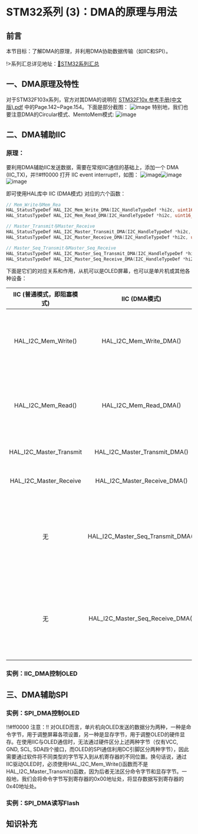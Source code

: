 # STM32系列 (3)：DMA的原理与用法 

## 前言
本节目标：了解DMA的原理，并利用DMA协助数据传输（如IIC和SPI）。  

!>系列汇总详见地址：[📕STM32系列汇总](Blogs/STM32/STM32系列汇总.md)

## 一、DMA原理及特性
对于STM32F103x系列，官方对其DMA的说明在 [STM32F10x 参考手册(中文版).pdf](/static/uploads/2024/5/30/764d9b9b210b4c052c24837bf24e0398.pdf) 中的Page.142~Page.154。下面是部分截图：
![image](/static/uploads/2024/5/30/2620acc32a8f60157215d73032b29ae6.png)
特别地，我们也要注意DMA的Circular模式、MemtoMem模式:
![image](/static/uploads/2024/5/30/0bee07ed03800efc07379c71416e705b.png)

## 二、DMA辅助IIC
### 原理：
要利用DMA辅助IIC发送数据，需要在常规IIC通信的基础上，添加一个 DMA (IIC_TX)，并!!#ff0000 打开 IIC event interrupt!!，如图：
![image](/static/uploads/2024/5/29/f5105812ffef0d84f5268dd84d45f89b.png)![image](/static/uploads/2024/5/29/9be78ae3dc015cf74ba9b85c2704f1a3.png)![image](/static/uploads/2024/5/30/9c5bc76f0e95214cba6663fc17b83a1c.png)

即可使用HAL库中 IIC (DMA模式) 对应的六个函数：
```c
// Mem_Write与Mem_Rea
HAL_StatusTypeDef HAL_I2C_Mem_Write_DMA(I2C_HandleTypeDef *hi2c, uint16_t DevAddress, uint16_t MemAddress, uint16_t MemAddSize, uint8_t *pData, uint16_t Size);
HAL_StatusTypeDef HAL_I2C_Mem_Read_DMA(I2C_HandleTypeDef *hi2c, uint16_t DevAddress, uint16_t MemAddress, uint16_t MemAddSize, uint8_t *pData, uint16_t Size);

// Master_Transmit与Master_Receive
HAL_StatusTypeDef HAL_I2C_Master_Transmit_DMA(I2C_HandleTypeDef *hi2c, uint16_t DevAddress, uint8_t *pData, uint16_t Size);
HAL_StatusTypeDef HAL_I2C_Master_Receive_DMA(I2C_HandleTypeDef *hi2c, uint16_t DevAddress, uint8_t *pData, uint16_t Size);

// Master_Seq_Transmit与Master_Seq_Receive
HAL_StatusTypeDef HAL_I2C_Master_Seq_Transmit_DMA(I2C_HandleTypeDef *hi2c, uint16_t DevAddress, uint8_t *pData, uint16_t Size, uint32_t XferOptions);
HAL_StatusTypeDef HAL_I2C_Master_Seq_Receive_DMA(I2C_HandleTypeDef *hi2c, uint16_t DevAddress, uint8_t *pData, uint16_t Size, uint32_t XferOptions);
```

下面是它们的对应关系和作用，从机可以是OLED屏幕，也可以是单片机或其他各种设备：  

| IIC (普通模式，即阻塞模式) | IIC (DMA模式) | 作用 |
| :-----: | :---------: | :---------: |
| HAL_I2C_Mem_Write() | HAL_I2C_Mem_Write_DMA() | 主机（单片机）在从机（OLED）寄存器指定位置写入数据 |
| HAL_I2C_Mem_Read() | HAL_I2C_Mem_Read_DMA() | 主机（单片机）在从机（OLED）寄存器指定位置读出数据 |
| HAL_I2C_Master_Transmit  | HAL_I2C_Master_Transmit_DMA() | 主机向从机发送数据 |
|HAL_I2C_Master_Receive | HAL_I2C_Master_Receive_DMA() | 主机接受从机发来的数据 |
|无| HAL_I2C_Master_Seq_Transmit_DMA() | 主机用连续模式向从机发送数据（发送一次数据完毕后，立刻开启下一次发送） |
|无| HAL_I2C_Master_Seq_Receive_DMA() | 主机用连续模式接收从机发来的数据（接收一次数据完毕后，立刻开启下一次接收） |

### 实例：IIC_DMA控制OLED

## 三、DMA辅助SPI

### 实例：SPI_DMA控制OLED
!!#ff0000 注意：!!
对OLED而言，单片机向OLED发送的数据分为两种，一种是命令字节，用于调整屏幕各项设置，另一种是显存字节，用于调整OLED的硬件显存。在使用IIC与OLED通信时，无法通过硬件区分上述两种字节（仅有VCC, GND, SCL, SDA四个接口，而OLED的SPI通信利用DC引脚区分两种字节），因此需要通过软件将不同类型的字节写入到从机寄存器的不同位置。换句话说，通过IIC驱动OLED时，必须使用HAL_I2C_Mem_Write()函数而不是HAL_I2C_Master_Transmit()函数，因为后者无法区分命令字节和显存字节。一般地，我们会将命令字节写到寄存器的0x00地址处，将显存数据写到寄存器的0x40地址处。

### 实例：SPI_DMA读写Flash
## 知识补充




